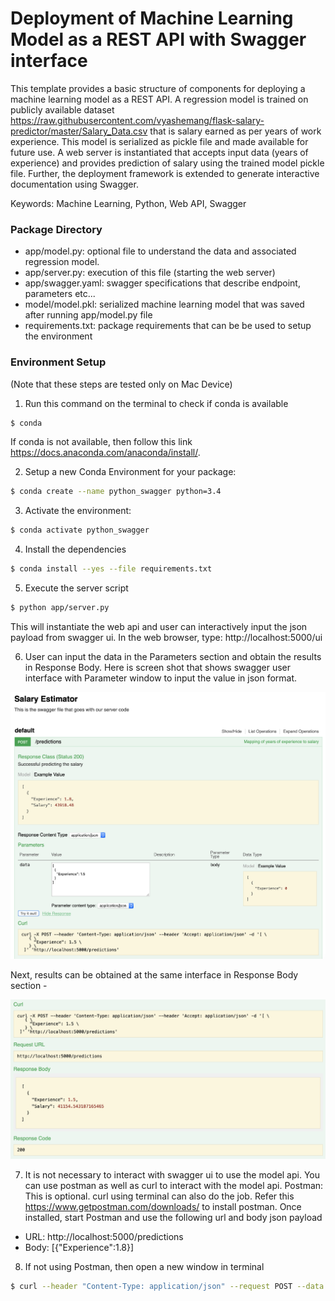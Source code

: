 # Deployment of Machine Learning Model as a REST API with Swagger interface

This template provides a basic structure of components for deploying a machine learning model as a REST API. A regression model is trained on publicly available dataset https://raw.githubusercontent.com/vyashemang/flask-salary-predictor/master/Salary_Data.csv that is salary earned as per years of work experience. This model is serialized as pickle file and made available for future use. A web server is instantiated that accepts input data (years of experience) and provides prediction of salary using the trained model pickle file. Further, the deployment framework is extended to generate interactive documentation using Swagger. 

Keywords: Machine Learning, Python, Web API, Swagger

### Package Directory

- app/model.py: optional file to understand the data and associated regression model. 
- app/server.py: execution of this file (starting the web server) 
- app/swagger.yaml: swagger specifications that describe endpoint, parameters etc...
- model/model.pkl: serialized machine learning model that was saved after running app/model.py file
- requirements.txt: package requirements that can be be used to setup the environment

### Environment Setup

(Note that these steps are tested only on Mac Device)
1. Run this command on the terminal to check if conda is available
```sh
$ conda
```
If conda is not available, then follow this link https://docs.anaconda.com/anaconda/install/. 

2. Setup a new Conda Environment for your package:
```sh
$ conda create --name python_swagger python=3.4
```
3. Activate the environment:
```sh
$ conda activate python_swagger
```
4. Install the dependencies
```sh
$ conda install --yes --file requirements.txt
```
5. Execute the server script
```sh
$ python app/server.py
```
This will instantiate the web api and user can interactively input the json payload from swagger ui. In the web browser, type: http://localhost:5000/ui

6. User can input the data in the Parameters section and obtain the results in Response Body. Here is screen shot that shows swagger user interface with Parameter window to input the value in json format. 

![Swagger Input](Swagger_Input.png)

Next, results can be obtained at the same interface in Response Body section -

![Swagger Response](Swagger_Response.png)


7. It is not necessary to interact with swagger ui to use the model api. You can use postman as well as curl to interact with the model api. Postman: This is optional. curl using terminal can also do the job. Refer this https://www.getpostman.com/downloads/ to install postman. Once installed, start Postman and use the following url and body json payload 
- URL: http://localhost:5000/predictions
- Body: [{"Experience":1.8}] 

8. If not using Postman, then open a new window in terminal
```sh
$ curl --header "Content-Type: application/json" --request POST --data '[{"Experience":1.8}]' http://localhost:5000/predictions
```